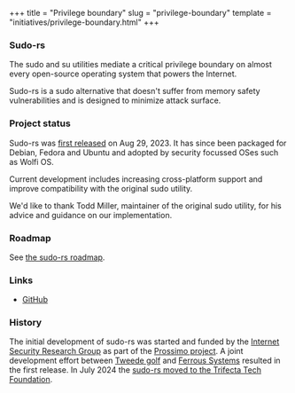 +++
title = "Privilege boundary"
slug = "privilege-boundary"
template = "initiatives/privilege-boundary.html"
+++

### Sudo-rs

The sudo and su utilities mediate a critical privilege boundary on almost every open-source operating system
that powers the Internet.

Sudo-rs is a sudo alternative that doesn't suffer from memory safety vulnerabilities and is
designed to minimize attack surface.

### Project status

Sudo-rs was [first released](https://www.memorysafety.org/blog/sudo-first-stable-release/) on Aug 29, 2023. 
It has since been packaged for Debian, Fedora and Ubuntu and adopted by security focussed OSes such as Wolfi OS.

Current development includes increasing cross-platform support and improve compatibility with the original sudo utility.

We'd like to thank Todd Miller, maintainer of the original sudo utility, for his advice and guidance on our implementation.

### Roadmap

See <a href="/initiatives/workplan-sudo-rs">the sudo-rs roadmap</a>.

### Links

- [GitHub](https://github.com/memorysafety/sudo-rs)

### History

The initial development of sudo-rs was started and funded by the [Internet Security Research Group](https://www.abetterinternet.org/) as part of the [Prossimo project](https://www.memorysafety.org/). A joint development effort between [Tweede golf](https://tweedegolf.nl/en) and [Ferrous Systems](https://ferrous-systems.com/) resulted in the first release. In July 2024 the [sudo-rs moved to the Trifecta Tech Foundation](https://www.memorysafety.org/).

        